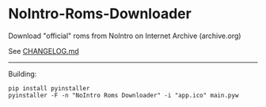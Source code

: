 # NoIntro-Roms-Downloader
Download "official" roms from NoIntro on Internet Archive (archive.org)

See [CHANGELOG.md](https://github.com/silverlays/NoIntro-Roms-Downloader/blob/master/CHANGELOG.md)

___
Building:
```
pip install pyinstaller
pyinstaller -F -n "NoIntro Roms Downloader" -i "app.ico" main.pyw
```
